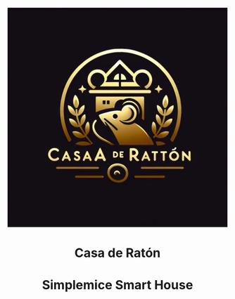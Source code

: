 <p align="center">
  <img width="500" height="500" src="https://github.com/simplemice/home_assistant/blob/main/screenshot/logo.jpg">

# <p align="center"> Casa de Ratón </p>
# <p align="center"> Simplemice Smart House </p>

</p>
